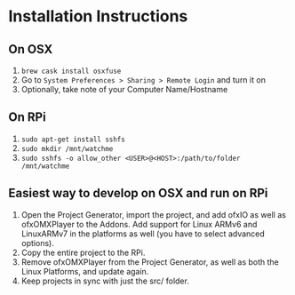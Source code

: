 # Installation Instructions

## On OSX
1. `brew cask install osxfuse`
2. Go to `System Preferences > Sharing > Remote Login` and turn it on
3. Optionally, take note of your Computer Name/Hostname

## On RPi
1. `sudo apt-get install sshfs`
2. `sudo mkdir /mnt/watchme`
3. `sudo sshfs -o allow_other <USER>@<HOST>:/path/to/folder /mnt/watchme`

## Easiest way to develop on OSX and run on RPi
1. Open the Project Generator, import the project, and add ofxIO as well as ofxOMXPlayer to the Addons. Add support for Linux ARMv6 and LinuxARMv7 in the platforms as well (you have to select advanced options).
2. Copy the entire project to the RPi.
3. Remove ofxOMXPlayer from the Project Generator, as well as both the Linux Platforms, and update again.
4. Keep projects in sync with just the src/ folder.

